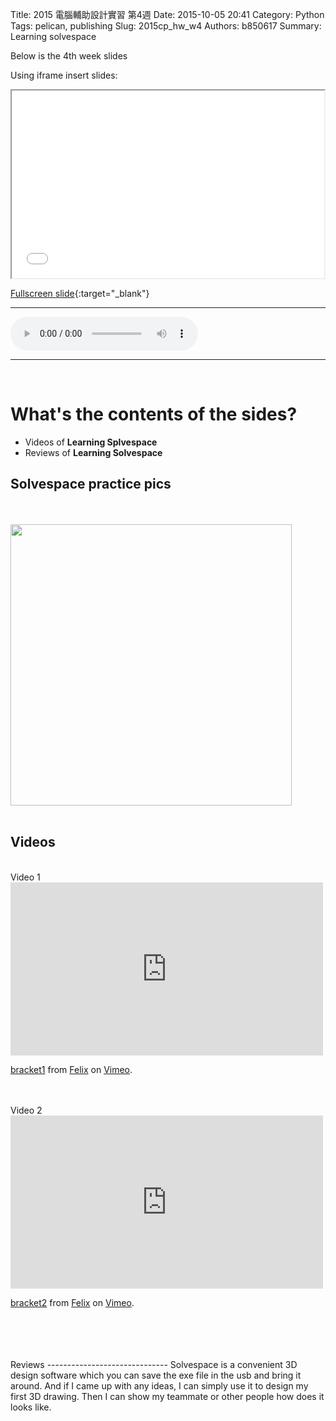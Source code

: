 Title: 2015 電腦輔助設計實習 第4週
Date: 2015-10-05 20:41
Category: Python
Tags: pelican, publishing
Slug: 2015cp_hw_w4
Authors: b850617
Summary: Learning solvespace

Below is the 4th week slides

Using iframe insert slides:

<iframe src="2015cadpslidesw4.html" width="500" height="300"></iframe>

[Fullscreen slide](2015cadpslidesw4.html){:target="_blank"}
<br>
<hr>
<html>
<head>
<title>one of us.mp3</title>
</head>
<body>
    <audio controls pause loop>
        <source src="https://copy.com/ITOl2LH73BzCm32f">
    </audio>
</body>
</html>
<hr>
<br>

What's the contents of the sides?
============


  * Videos of **Learning Splvespace**
  * Reviews of **Learning Solvespace**



Solvespace practice pics
------------
<br>
<br>
<img src="https://copy.com/O27sA0aQIv7gPfIf"width="450"height="450">
<br>
<br>



Videos
-----------------------
<br>
Video 1
<br>
<iframe src="https://player.vimeo.com/video/144497586" width="500" height="277" frameborder="0" webkitallowfullscreen mozallowfullscreen allowfullscreen></iframe> <p><a href="https://vimeo.com/144497586">bracket1</a> from <a href="https://vimeo.com/user44760923">Felix</a> on <a href="https://vimeo.com">Vimeo</a>.</p>
<br>
<br>
Video 2
<br>
<iframe src="https://player.vimeo.com/video/144746169" width="500" height="277" frameborder="0" webkitallowfullscreen mozallowfullscreen allowfullscreen></iframe> <p><a href="https://vimeo.com/144746169">bracket2</a> from <a href="https://vimeo.com/user44760923">Felix</a> on <a href="https://vimeo.com">Vimeo</a>.</p>
<br>
<br>
<br>
<br>
Reviews
------------------------------
Solvespace is a convenient 3D design software which you can save the exe file in the usb and bring it around. And if I came up with any ideas, I can simply use it to design my first 3D drawing. Then I can show my teammate or other people how does it looks like. 